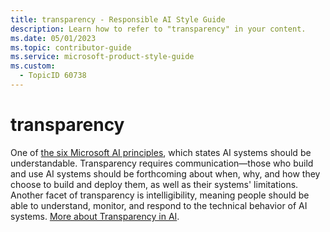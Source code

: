 ```yaml
---
title: transparency - Responsible AI Style Guide
description: Learn how to refer to "transparency" in your content.
ms.date: 05/01/2023
ms.topic: contributor-guide
ms.service: microsoft-product-style-guide
ms.custom:
  - TopicID 60738
---
```



# transparency

One of [the six Microsoft AI principles](https://www.microsoft.com/ai/our-approach?activetab=pivot1%3aprimaryr5), which states AI systems should be understandable. Transparency requires communication—those who build and use AI systems should be forthcoming about when, why, and how they choose to build and deploy them, as well as their systems' limitations. Another facet of transparency is intelligibility, meaning people should be able to understand, monitor, and respond to the technical behavior of AI systems. [More about Transparency in AI](~\responsible-ai-style-guide\transparency\transparency-in-ai.md).